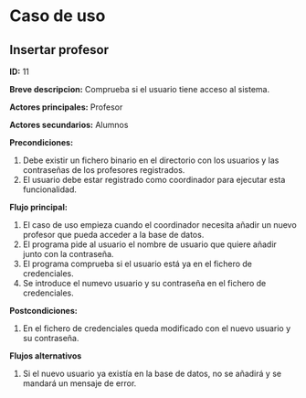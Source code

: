 # Caso de uso

## Insertar profesor

**ID:** 11

**Breve descripcion:** Comprueba si el usuario tiene acceso al sistema.

**Actores principales:** Profesor

**Actores secundarios:** Alumnos

**Precondiciones:**
1. Debe existir un fichero binario en el directorio con los usuarios y las contraseñas de los profesores registrados.
2. El usuario debe estar registrado como coordinador para ejecutar esta funcionalidad.

**Flujo principal:**
1. El caso de uso empieza cuando el coordinador necesita añadir un nuevo profesor que pueda acceder a la base de datos.
2. El programa pide al usuario el nombre de usuario que quiere añadir junto con la contraseña.
3. El programa comprueba si el usuario está ya en el fichero de credenciales.
4. Se introduce el numevo usuario y su contraseña en el fichero de credenciales.

**Postcondiciones:**
1. En el fichero de credenciales queda modificado con el nuevo usuario y su contraseña.

**Flujos alternativos**
1. Si el nuevo usuario ya existía en la base de datos, no se añadirá y se mandará un mensaje de error.
